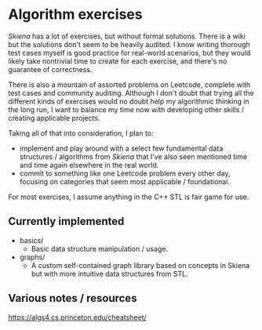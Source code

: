 # Algorithm exercises

*Skiena* has a lot of exercises, but without formal solutions. There is a wiki but the solutions don't seem to be heavily audited. I know writing thorough test cases myself is good practice for real-world scenarios, but they would likely take nontrivial time to create for each exercise, and there's no guarantee of correctness.

There is also a mountain of assorted problems on Leetcode, complete with test cases and community auditing. Although I don't doubt that trying all the different kinds of exercises would no doubt help my algorithmic thinking in the long run, I want to balance my time now with developing other skills / creating applicable projects.

Taking all of that into consideration, I plan to:
- implement and play around with a select few fundamental data structures / algorithms from *Skiena* that I've also seen mentioned time and time again elsewhere in the real world.
- commit to something like one Leetcode problem every other day, focusing on categories that seem most applicable / foundational.

For most exercises, I assume anything in the C++ STL is fair game for use.

## Currently implemented

- basics/
    - Basic data structure manipulation / usage.
- graphs/
    - A custom self-contained graph library based on concepts in Skiena but with more intuitive data structures from STL.

## Various notes / resources

https://algs4.cs.princeton.edu/cheatsheet/
